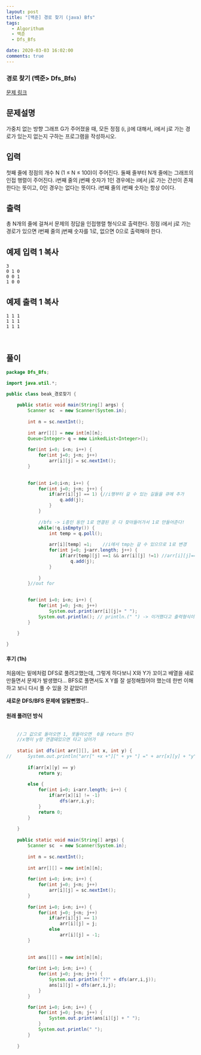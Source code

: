 ```yaml
---
layout: post
title: "[백준] 경로 찾기 (java) Bfs"
tags:
  - Algorithum
  - 백준
  - Dfs_Bfs

date: 2020-03-03 16:02:00
comments: true
---
```




###   경로 찾기 (백준> Dfs_Bfs)

[문제 링크](https://www.acmicpc.net/problem/11403 )

## 문제설명

가중치 없는 방향 그래프 G가 주어졌을 때, 모든 정점 (i, j)에 대해서, i에서 j로 가는 경로가 있는지 없는지 구하는 프로그램을 작성하시오.

## 입력

첫째 줄에 정점의 개수 N (1 ≤ N ≤ 100)이 주어진다. 둘째 줄부터 N개 줄에는 그래프의 인접 행렬이 주어진다. i번째 줄의 j번째 숫자가 1인 경우에는 i에서 j로 가는 간선이 존재한다는 뜻이고, 0인 경우는 없다는 뜻이다. i번째 줄의 i번째 숫자는 항상 0이다.

## 출력

총 N개의 줄에 걸쳐서 문제의 정답을 인접행렬 형식으로 출력한다. 정점 i에서 j로 가는 경로가 있으면 i번째 줄의 j번째 숫자를 1로, 없으면 0으로 출력해야 한다.

## 예제 입력 1 복사

```
3
0 1 0
0 0 1
1 0 0
```

## 예제 출력 1 복사

```
1 1 1
1 1 1
1 1 1
```

<br>

## 풀이

```java
package Dfs_Bfs;

import java.util.*;

public class beak_경로찾기 {
	
	public static void main(String[] args) {
		Scanner sc  = new Scanner(System.in);
		
		int n = sc.nextInt();
		
		int arr[][] = new int[n][n];
		Queue<Integer> q = new LinkedList<Integer>();
			
		for(int i=0; i<n; i++) {
			for(int j=0; j<n; j++)
				arr[i][j] = sc.nextInt();
		}
		
		
		for(int i=0;i<n; i++) {
			for(int j=0; j<n; j++) {
				if(arr[i][j] == 1) {//i행부터 갈 수 있는 길들을 큐에 추가 
					q.add(j);
				}
			}
			
			//bfs -> i층인 동안 1로 연결된 곳 다 찾아들어가서 1로 만들어준다!
			while(!q.isEmpty()) {
				int temp = q.poll();
				
				arr[i][temp] =1;	//i에서 tmp는 갈 수 있으므로 1로 변경
				for(int j=0; j<arr.length; j++) {
					if(arr[temp][j] ==1 && arr[i][j] !=1) //arr[i][j]==1인데 큐에 넣으면 무한루프를 돌게 될 수 있으므로 조건 추가
						q.add(j);
				}
				
			}
		}//out for
		

		for(int i=0; i<n; i++) {
			for(int j=0; j<n; j++)
				System.out.print(arr[i][j]+ " ");
			System.out.println(); // println.(" ") -> 이거했다고 출력형식이 잘못됐다고 뜸...;
		}
		
	}

}

```

#### 후기 (1h)

처음에는 밑에처럼 DFS로 풀려고했는데, 그렇게 하다보니 X와 Y가 꼬이고 배열을 새로 만들면서 문제가 발생했다... BFS로 풀면서도 X Y를 잘 설정해줬어야 했는데 한번 이해하고 보니 다시 풀 수 있을 것 같았다!!<br>

**새로운 DFS/BFS 문제에 얼탈뻔했다..**



#### 원래 풀려던 방식 

```java

	//그 값으로 돌아오면 1, 못돌아오면  0을 return 한다
	//x행이 y랑 연결돼있으면 타고 넘어가
	
	static int dfs(int arr[][], int x, int y) {
//		System.out.println("arr[" +x +"][" + y+ "] =" + arr[x][y] + "y" + y);
		
		if(arr[x][y] == y)
			return y;
		
		else {
			for(int i=0; i<arr.length; i++) {
				if(arr[x][i] != -1)
					dfs(arr,i,y);
			}			
			return 0;
		}
		
	}
	
	public static void main(String[] args) {
		Scanner sc  = new Scanner(System.in);
		
		int n = sc.nextInt();
		
		int arr[][] = new int[n][n];
		
		for(int i=0; i<n; i++) {
			for(int j=0; j<n; j++)
				arr[i][j] = sc.nextInt();
		}
		
		for(int i=0; i<n; i++) {
			for(int j=0; j<n; j++)
				if(arr[i][j] == 1)
					arr[i][j] = j;
				else
					arr[i][j] = -1;
		}
		
		
		int ans[][] = new int[n][n];
		
		for(int i=0; i<n; i++) {
			for(int j=0; j<n; j++) {
				System.out.println("??" + dfs(arr,i,j));
				ans[i][j] = dfs(arr,i,j);
			}
		}

		for(int i=0; i<n; i++) {
			for(int j=0; j<n; j++) {
				System.out.print(ans[i][j] + " ");
			}
			System.out.println(" ");
		}
		
	}
```

